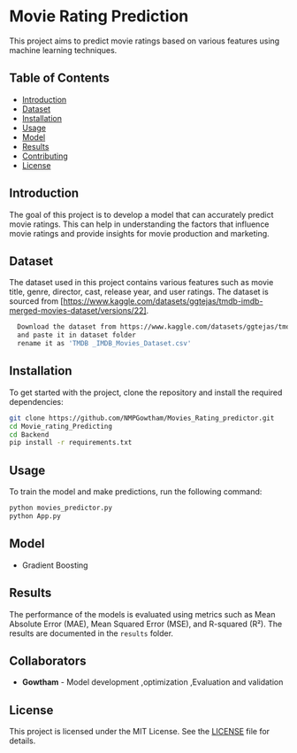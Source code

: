 # Movie Rating Prediction

This project aims to predict movie ratings based on various features using machine learning techniques.

## Table of Contents
- [Introduction](#introduction)
- [Dataset](#dataset)
- [Installation](#installation)
- [Usage](#usage)
- [Model](#model)
- [Results](#results)
- [Contributing](#contributing)
- [License](#license)

## Introduction
The goal of this project is to develop a model that can accurately predict movie ratings. This can help in understanding the factors that influence movie ratings and provide insights for movie production and marketing.

## Dataset
The dataset used in this project contains various features such as movie title, genre, director, cast, release year, and user ratings. The dataset is sourced from [https://www.kaggle.com/datasets/ggtejas/tmdb-imdb-merged-movies-dataset/versions/22].
```bash
  Download the dataset from https://www.kaggle.com/datasets/ggtejas/tmdb-imdb-merged-movies-dataset/versions/22
  and paste it in dataset folder
  rename it as 'TMDB _IMDB_Movies_Dataset.csv'
```

## Installation
To get started with the project, clone the repository and install the required dependencies:

```bash
git clone https://github.com/NMPGowtham/Movies_Rating_predictor.git
cd Movie_rating_Predicting
cd Backend
pip install -r requirements.txt
```

## Usage
To train the model and make predictions, run the following command:

```bash
python movies_predictor.py
python App.py
```

## Model

- Gradient Boosting

## Results
The performance of the models is evaluated using metrics such as Mean Absolute Error (MAE), Mean Squared Error (MSE), and R-squared (R²). The results are documented in the `results` folder.

## Collaborators

- **Gowtham** - Model development ,optimization ,Evaluation and validation

## License
This project is licensed under the MIT License. See the [LICENSE](LICENSE) file for details.